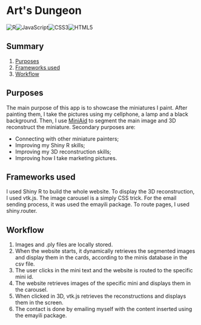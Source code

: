 # Art's Dungeon

![R](https://img.shields.io/badge/r-%23276DC3.svg?style=for-the-badge&logo=r&logoColor=white)![JavaScript](https://img.shields.io/badge/javascript-%23323330.svg?style=for-the-badge&logo=javascript&logoColor=%23F7DF1E)![CSS3](https://img.shields.io/badge/css3-%231572B6.svg?style=for-the-badge&logo=css3&logoColor=white)![HTML5](https://img.shields.io/badge/html5-%23E34F26.svg?style=for-the-badge&logo=html5&logoColor=white)

## Summary

1. [Purposes](#purposes)
2. [Frameworks used](#frameworks-used)
3. [Workflow](#workflow)

## Purposes

The main purpose of this app is to showcase the miniatures I paint. After painting them, I take the pictures using my cellphone, a lamp and a black background. Then, I use [MiniAid](https://github.com/GustavoSantiago113/MiniAid) to segment the main image and 3D reconstruct the miniature. Secondary purposes are:

* Connecting with other miniature painters;
* Improving my Shiny R skills;
* Improving my 3D reconstruction skills;
* Improving how I take marketing pictures. 

## Frameworks used

I used Shiny R to build the whole website. To display the 3D reconstruction, I used vtk.js. The image carousel is a simply CSS trick. For the email sending process, it was used the emayili package. To route pages, I used shiny.router.

## Workflow

1. Images and .ply files are locally stored.
2. When the website starts, it dynamically retrieves the segmented images and display them in the cards, according to the minis database in the csv file.
3. The user clicks in the mini text and the website is routed to the specific mini id.
4. The website retrieves images of the specific mini and displays them in the carousel.
5. When clicked in 3D, vtk.js retrieves the reconstructions and displays them in the screen.
6. The contact is done by emailing myself with the content inserted using the emayili package.
